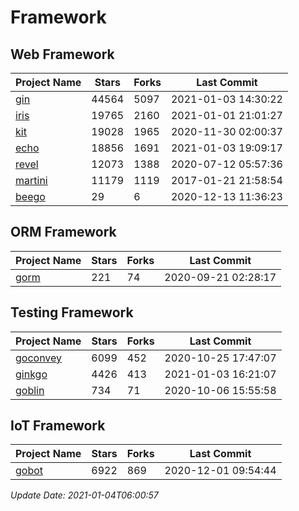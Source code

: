 # Framework

## Web Framework
| Project Name | Stars | Forks | Last Commit |
| ------------ | ----- | ----- | ----------- |
| [gin](https://github.com/gin-gonic/gin) | 44564 | 5097 | 2021-01-03 14:30:22 |
| [iris](https://github.com/kataras/iris) | 19765 | 2160 | 2021-01-01 21:01:27 |
| [kit](https://github.com/go-kit/kit) | 19028 | 1965 | 2020-11-30 02:00:37 |
| [echo](https://github.com/labstack/echo) | 18856 | 1691 | 2021-01-03 19:09:17 |
| [revel](https://github.com/revel/revel) | 12073 | 1388 | 2020-07-12 05:57:36 |
| [martini](https://github.com/go-martini/martini) | 11179 | 1119 | 2017-01-21 21:58:54 |
| [beego](https://github.com/astaxie/beego) | 29 | 6 | 2020-12-13 11:36:23 |

## ORM Framework
| Project Name | Stars | Forks | Last Commit |
| ------------ | ----- | ----- | ----------- |
| [gorm](https://github.com/jinzhu/gorm) | 221 | 74 | 2020-09-21 02:28:17 |

## Testing Framework
| Project Name | Stars | Forks | Last Commit |
| ------------ | ----- | ----- | ----------- |
| [goconvey](https://github.com/smartystreets/goconvey) | 6099 | 452 | 2020-10-25 17:47:07 |
| [ginkgo](https://github.com/onsi/ginkgo) | 4426 | 413 | 2021-01-03 16:21:07 |
| [goblin](https://github.com/franela/goblin) | 734 | 71 | 2020-10-06 15:55:58 |

## IoT Framework
| Project Name | Stars | Forks | Last Commit |
| ------------ | ----- | ----- | ----------- |
| [gobot](https://github.com/hybridgroup/gobot) | 6922 | 869 | 2020-12-01 09:54:44 |

*Update Date: 2021-01-04T06:00:57*